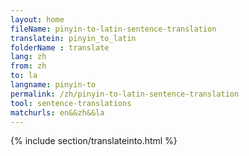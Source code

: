 ```yaml
---
layout: home
fileName: pinyin-to-latin-sentence-translation
translatein: pinyin_to_latin
folderName : translate
lang: zh
from: zh
to: la
langname: pinyin-to
permalink: /zh/pinyin-to-latin-sentence-translation
tool: sentence-translations
matchurls: en&&zh&&la
---
```

{% include section/translateinto.html %}
